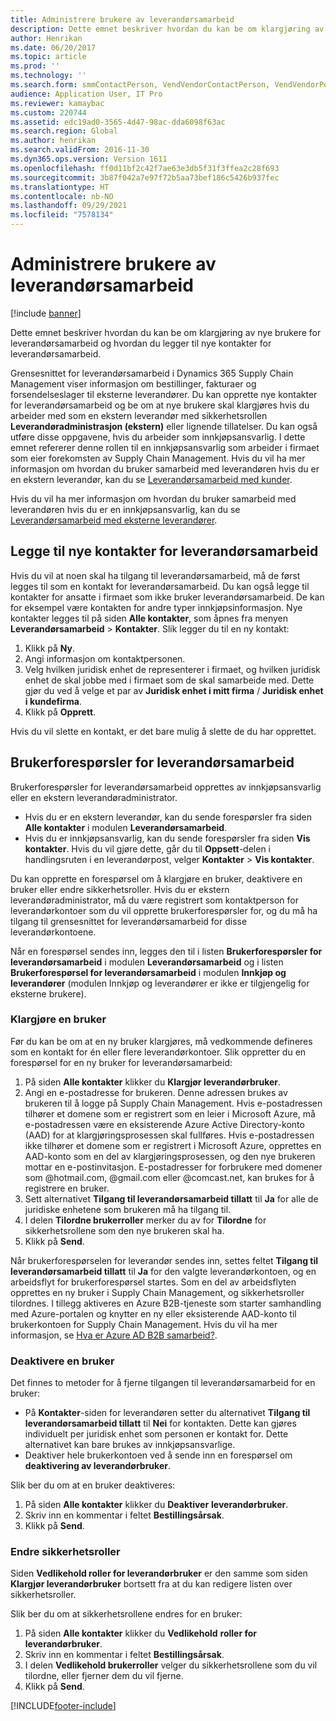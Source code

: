 ```yaml
---
title: Administrere brukere av leverandørsamarbeid
description: Dette emnet beskriver hvordan du kan be om klargjøring av nye brukere for leverandørsamarbeid og hvordan du legger til nye kontakter for leverandørsamarbeid.
author: Henrikan
ms.date: 06/20/2017
ms.topic: article
ms.prod: ''
ms.technology: ''
ms.search.form: smmContactPerson, VendVendorContactPerson, VendVendorPortalUser
audience: Application User, IT Pro
ms.reviewer: kamaybac
ms.custom: 220744
ms.assetid: edc19ad0-3565-4d47-98ac-dda6098f63ac
ms.search.region: Global
ms.author: henrikan
ms.search.validFrom: 2016-11-30
ms.dyn365.ops.version: Version 1611
ms.openlocfilehash: ff0d11bf2c42f7ae63e3db5f31f3ffea2c28f693
ms.sourcegitcommit: 3b87f042a7e97f72b5aa73bef186c5426b937fec
ms.translationtype: HT
ms.contentlocale: nb-NO
ms.lasthandoff: 09/29/2021
ms.locfileid: "7578134"
---
```

# <a name="manage-vendor-collaboration-users"></a>Administrere brukere av leverandørsamarbeid

[!include [banner](../includes/banner.md)]

Dette emnet beskriver hvordan du kan be om klargjøring av nye brukere for leverandørsamarbeid og hvordan du legger til nye kontakter for leverandørsamarbeid. 

Grensesnittet for leverandørsamarbeid i Dynamics 365 Supply Chain Management viser informasjon om bestillinger, fakturaer og forsendelseslager til eksterne leverandører. Du kan opprette nye kontakter for leverandørsamarbeid og be om at nye brukere skal klargjøres hvis du arbeider med som en ekstern leverandør med sikkerhetsrollen **Leverandøradministrasjon (ekstern)** eller lignende tillatelser. Du kan også utføre disse oppgavene, hvis du arbeider som innkjøpsansvarlig. I dette emnet refererer denne rollen til en innkjøpsansvarlig som arbeider i firmaet som eier forekomsten av Supply Chain Management. Hvis du vil ha mer informasjon om hvordan du bruker samarbeid med leverandøren hvis du er en ekstern leverandør, kan du se [Leverandørsamarbeid med kunder](vendor-collaboration-work-customers-dynamics-365-operations.md).  

Hvis du vil ha mer informasjon om hvordan du bruker samarbeid med leverandøren hvis du er en innkjøpsansvarlig, kan du se [Leverandørsamarbeid med eksterne leverandører](vendor-collaboration-work-external-vendors.md).

## <a name="add-new-vendor-collaboration-contacts"></a>Legge til nye kontakter for leverandørsamarbeid
Hvis du vil at noen skal ha tilgang til leverandørsamarbeid, må de først legges til som en kontakt for leverandørsamarbeid. Du kan også legge til kontakter for ansatte i firmaet som ikke bruker leverandørsamarbeid. De kan for eksempel være kontakten for andre typer innkjøpsinformasjon. Nye kontakter legges til på siden **Alle kontakter**, som åpnes fra menyen **Leverandørsamarbeid** &gt; **Kontakter**. Slik legger du til en ny kontakt:

1.  Klikk på **Ny**.
2.  Angi informasjon om kontaktpersonen.
3.  Velg hvilken juridisk enhet de representerer i firmaet, og hvilken juridisk enhet de skal jobbe med i firmaet som de skal samarbeide med. Dette gjør du ved å velge et par av **Juridisk enhet i mitt firma** / **Juridisk enhet i kundefirma**.
4.  Klikk på **Opprett**.

Hvis du vil slette en kontakt, er det bare mulig å slette de du har opprettet.

## <a name="vendor-collaboration-user-requests"></a>Brukerforespørsler for leverandørsamarbeid
Brukerforespørsler for leverandørsamarbeid opprettes av innkjøpsansvarlig eller en ekstern leverandøradministrator.

-   Hvis du er en ekstern leverandør, kan du sende forespørsler fra siden **Alle kontakter** i modulen **Leverandørsamarbeid**.
-   Hvis du er innkjøpsansvarlig, kan du sende forespørsler fra siden **Vis kontakter**. Hvis du vil gjøre dette, går du til **Oppsett**-delen i handlingsruten i en leverandørpost, velger **Kontakter** &gt; **Vis kontakter**.

Du kan opprette en forespørsel om å klargjøre en bruker, deaktivere en bruker eller endre sikkerhetsroller. Hvis du er ekstern leverandøradministrator, må du være registrert som kontaktperson for leverandørkontoer som du vil opprette brukerforespørsler for, og du må ha tilgang til grensesnittet for leverandørsamarbeid for disse leverandørkontoene.  

Når en forespørsel sendes inn, legges den til i listen **Brukerforespørsler for leverandørsamarbeid** i modulen **Leverandørsamarbeid** og i listen **Brukerforespørsel for leverandørsamarbeid** i modulen **Innkjøp og leverandører** (modulen Innkjøp og leverandører er ikke er tilgjengelig for eksterne brukere).

### <a name="provision-a-user"></a>Klargjøre en bruker

Før du kan be om at en ny bruker klargjøres, må vedkommende defineres som en kontakt for én eller flere leverandørkontoer. Slik oppretter du en forespørsel for en ny bruker for leverandørsamarbeid:

1. På siden **Alle kontakter** klikker du **Klargjør leverandørbruker**.
2. Angi en e-postadresse for brukeren. Denne adressen brukes av brukeren til å logge på Supply Chain Management. Hvis e-postadressen tilhører et domene som er registrert som en leier i Microsoft Azure, må e-postadressen være en eksisterende Azure Active Directory-konto (AAD) for at klargjøringsprosessen skal fullføres. Hvis e-postadressen ikke tilhører et domene som er registrert i Microsoft Azure, opprettes en AAD-konto som en del av klargjøringsprosessen, og den nye brukeren mottar en e-postinvitasjon. E-postadresser for forbrukere med domener som @hotmail.com, @gmail.com eller @comcast.net, kan brukes for å registrere en bruker.
3. Sett alternativet **Tilgang til leverandørsamarbeid tillatt** til **Ja** for alle de juridiske enhetene som brukeren må ha tilgang til.
4. I delen **Tilordne brukerroller** merker du av for **Tilordne** for sikkerhetsrollene som den nye brukeren skal ha.
5. Klikk på **Send**.

Når brukerforespørselen for leverandør sendes inn, settes feltet **Tilgang til leverandørsamarbeid tillatt** til **Ja** for den valgte leverandørkontoen, og en arbeidsflyt for brukerforespørsel startes. Som en del av arbeidsflyten opprettes en ny bruker i Supply Chain Management, og sikkerhetsroller tilordnes. I tillegg aktiveres en Azure B2B-tjeneste som starter samhandling med Azure-portalen og knytter en ny eller eksisterende AAD-konto til brukerkontoen for Supply Chain Management. Hvis du vil ha mer informasjon, se [Hva er Azure AD B2B samarbeid?](/azure/active-directory/active-directory-b2b-what-is-azure-ad-b2b).

### <a name="inactivate-a-user"></a>Deaktivere en bruker

Det finnes to metoder for å fjerne tilgangen til leverandørsamarbeid for en bruker:

-   På **Kontakter**-siden for leverandøren setter du alternativet **Tilgang til leverandørsamarbeid tillatt** til **Nei** for kontakten. Dette kan gjøres individuelt per juridisk enhet som personen er kontakt for. Dette alternativet kan bare brukes av innkjøpsansvarlige.
-   Deaktiver hele brukerkontoen ved å sende inn en forespørsel om **deaktivering av leverandørbruker**.

Slik ber du om at en bruker deaktiveres:

1.  På siden **Alle kontakter** klikker du **Deaktiver** **leverandørbruker**.
2.  Skriv inn en kommentar i feltet **Bestillingsårsak**.
3.  Klikk på **Send**.

### <a name="modify-security-roles"></a>Endre sikkerhetsroller

Siden **Vedlikehold roller for leverandørbruker** er den samme som siden **Klargjør leverandørbruker** bortsett fra at du kan redigere listen over sikkerhetsroller.  

Slik ber du om at sikkerhetsrollene endres for en bruker:

1.  På siden **Alle kontakter** klikker du **Vedlikehold** **roller for leverandørbruker**.
2.  Skriv inn en kommentar i feltet **Bestillingsårsak**.
3.  I delen **Vedlikehold brukerroller** velger du sikkerhetsrollene som du vil tilordne, eller fjerner dem du vil fjerne.
4.  Klikk på **Send**.






[!INCLUDE[footer-include](../../includes/footer-banner.md)]